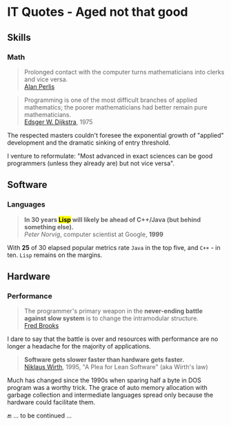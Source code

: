 # IT Quotes - Aged not that good

## Skills

### Math
 
> Prolonged contact with the computer turns mathematicians into clerks and vice versa.\
[Alan Perlis](../contributors/README.md#Alan-Perlis)

> Programming is one of the most difficult branches of applied mathematics; the poorer mathematicians had better remain pure mathematicians.\
[Edsger W. Dijkstra](../contributors/README.md#Edsger-W-Dijkstra), 1975

The respected masters couldn't foresee the exponential growth of "applied" development and the dramatic sinking of entry threshold.

I venture to reformulate: "Most advanced in exact sciences can  be good  programmers (unless they already are) but not vice versa".

## Software

### Languages

> **In 30 years <mark>Lisp</mark> will likely be ahead of C++/Java (but behind something else).**\
_Peter Norvig_, computer scientist at Google, **1999**

With **25** of 30 elapsed popular metrics rate `Java` in the top five, and `C++` - in ten. `Lisp` remains on the margins.

## Hardware

### Performance 

> The programmer's primary weapon in the **never-ending battle against slow system** is to change the intramodular structure.\
[Fred Brooks](../contributors/README.md#Fred-Brooks)

I dare to say that the battle is over and resources  with performance are no longer a headache for the majority of applications.

> **Software gets slower faster than hardware gets faster.**\
[Niklaus Wirth](../contributors/README.md#Niklaus-Wirth), 1995, "A Plea for Lean Software" (aka Wirth's law)

Much has changed since the 1990s when sparing half a byte in DOS program was a worthy trick. The grace of auto memory allocation with garbage collection and intermediate languages spread only because the hardware could facilitate them.

🔚 ... to be continued ...
